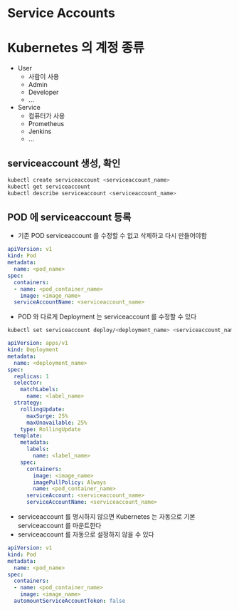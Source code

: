 # Service Accounts

# Kubernetes 의 계정 종류

* User 
    * 사람이 사용
    * Admin
    * Developer
    * ...
* Service
    * 컴퓨터가 사용
    * Prometheus
    * Jenkins
    * ...

## serviceaccount 생성, 확인

```bash
kubectl create serviceaccount <serviceaccount_name>
kubectl get serviceaccount
kubectl describe serviceaccount <serviceaccount_name>
```

## POD 에 serviceaccount 등록

* 기존 POD serviceaccount 를 수정할 수 없고 삭제하고 다시 만들어야함

```yml
apiVersion: v1
kind: Pod
metadata:
  name: <pod_name>
spec:
  containers:
  - name: <pod_container_name>
    image: <image_name>
  serviceAccountName: <serviceaccount_name>
```

* POD 와 다르게 Deployment 는 serviceaccount 를 수정할 수 있다

```bash
kubectl set serviceaccount deploy/<deployment_name> <serviceaccount_name>
```

```yml
apiVersion: apps/v1
kind: Deployment
metadata:
  name: <deployment_name>
spec:
  replicas: 1
  selector:
    matchLabels:
      name: <label_name>
  strategy:
    rollingUpdate:
      maxSurge: 25%
      maxUnavailable: 25%
    type: RollingUpdate
  template:
    metadata:
      labels:
        name: <label_name>
    spec:
      containers:
        image: <image_name>
        imagePullPolicy: Always
        name: <pod_container_name>
      serviceAccount: <serviceaccount_name>
      serviceAccountName: <serviceaccount_name>

```

* serviceaccount 를 명시하지 않으면 Kubernetes 는 자동으로 기본 serviceaccount 를 마운트한다
* serviceaccount 를 자동으로 설정하지 않을 수 있다

```yml
apiVersion: v1
kind: Pod
metadata:
  name: <pod_name>
spec:
  containers:
  - name: <pod_container_name>
    image: <image_name>
  automountServiceAccountToken: false
```
